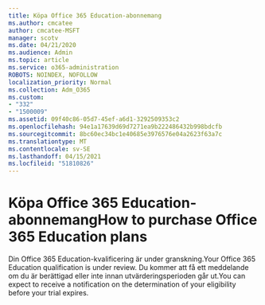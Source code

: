 ```yaml
---
title: Köpa Office 365 Education-abonnemang
ms.author: cmcatee
author: cmcatee-MSFT
manager: scotv
ms.date: 04/21/2020
ms.audience: Admin
ms.topic: article
ms.service: o365-administration
ROBOTS: NOINDEX, NOFOLLOW
localization_priority: Normal
ms.collection: Adm_O365
ms.custom:
- "332"
- "1500009"
ms.assetid: 09f40c86-05d7-45ef-a6d1-3292509353c2
ms.openlocfilehash: 94e1a17639d69d7271ea9b222486432b998bdcfb
ms.sourcegitcommit: 8bc60ec34bc1e40685e3976576e04a2623f63a7c
ms.translationtype: MT
ms.contentlocale: sv-SE
ms.lasthandoff: 04/15/2021
ms.locfileid: "51810826"
---
```

# <a name="how-to-purchase-office-365-education-plans"></a><span data-ttu-id="fd49e-102">Köpa Office 365 Education-abonnemang</span><span class="sxs-lookup"><span data-stu-id="fd49e-102">How to purchase Office 365 Education plans</span></span>

<span data-ttu-id="fd49e-103">Din Office 365 Education-kvalificering är under granskning.</span><span class="sxs-lookup"><span data-stu-id="fd49e-103">Your Office 365 Education qualification is under review.</span></span> <span data-ttu-id="fd49e-104">Du kommer att få ett meddelande om du är berättigad eller inte innan utvärderingsperioden går ut.</span><span class="sxs-lookup"><span data-stu-id="fd49e-104">You can expect to receive a notification on the determination of your eligibility before your trial expires.</span></span>